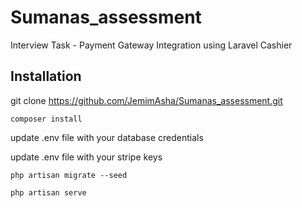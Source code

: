 # Sumanas_assessment
Interview Task - Payment Gateway Integration using Laravel Cashier


## Installation

git clone https://github.com/JemimAsha/Sumanas_assessment.git

`composer install`

update .env file with your database credentials 

update .env file with your stripe keys 

`php artisan migrate --seed`

`php artisan serve`
